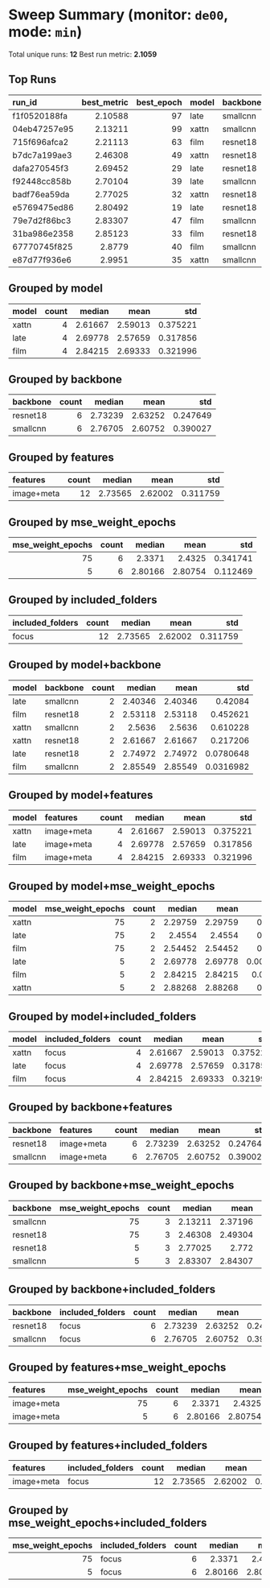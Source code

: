 # Sweep Summary (monitor: `de00`, mode: `min`)

Total unique runs: **12**
Best run metric: **2.1059**

## Top Runs
| run_id       |   best_metric |   best_epoch | model   | backbone   | features   | included_folders   |   mse_weight_epochs |   mse_weight_start |    lr |   weight_decay | pred_activation   |   activation_eps |   seed |
|:-------------|--------------:|-------------:|:--------|:-----------|:-----------|:-------------------|--------------------:|-------------------:|------:|---------------:|:------------------|-----------------:|-------:|
| f1f0520188fa |       2.10588 |           97 | late    | smallcnn   | image+meta | focus              |                  75 |                  1 | 0.001 |         0.0001 | sigmoid_eps       |            0.001 |    100 |
| 04eb47257e95 |       2.13211 |           99 | xattn   | smallcnn   | image+meta | focus              |                  75 |                  1 | 0.001 |         0.0001 | sigmoid_eps       |            0.001 |    100 |
| 715f696afca2 |       2.21113 |           63 | film    | resnet18   | image+meta | focus              |                  75 |                  1 | 0.001 |         0.0001 | sigmoid_eps       |            0.001 |    100 |
| b7dc7a199ae3 |       2.46308 |           49 | xattn   | resnet18   | image+meta | focus              |                  75 |                  1 | 0.001 |         0.0001 | sigmoid_eps       |            0.001 |    100 |
| dafa270545f3 |       2.69452 |           29 | late    | resnet18   | image+meta | focus              |                   5 |                  1 | 0.001 |         0.0001 | sigmoid_eps       |            0.001 |    100 |
| f92448cc858b |       2.70104 |           39 | late    | smallcnn   | image+meta | focus              |                   5 |                  1 | 0.001 |         0.0001 | sigmoid_eps       |            0.001 |    100 |
| badf76ea59da |       2.77025 |           32 | xattn   | resnet18   | image+meta | focus              |                   5 |                  1 | 0.001 |         0.0001 | sigmoid_eps       |            0.001 |    100 |
| e5769475ed86 |       2.80492 |           19 | late    | resnet18   | image+meta | focus              |                  75 |                  1 | 0.001 |         0.0001 | sigmoid_eps       |            0.001 |    100 |
| 79e7d2f86bc3 |       2.83307 |           47 | film    | smallcnn   | image+meta | focus              |                   5 |                  1 | 0.001 |         0.0001 | sigmoid_eps       |            0.001 |    100 |
| 31ba986e2358 |       2.85123 |           33 | film    | resnet18   | image+meta | focus              |                   5 |                  1 | 0.001 |         0.0001 | sigmoid_eps       |            0.001 |    100 |
| 67770745f825 |       2.8779  |           40 | film    | smallcnn   | image+meta | focus              |                  75 |                  1 | 0.001 |         0.0001 | sigmoid_eps       |            0.001 |    100 |
| e87d77f936e6 |       2.9951  |           35 | xattn   | smallcnn   | image+meta | focus              |                   5 |                  1 | 0.001 |         0.0001 | sigmoid_eps       |            0.001 |    100 |

## Grouped by model
| model   |   count |   median |    mean |      std |
|:--------|--------:|---------:|--------:|---------:|
| xattn   |       4 |  2.61667 | 2.59013 | 0.375221 |
| late    |       4 |  2.69778 | 2.57659 | 0.317856 |
| film    |       4 |  2.84215 | 2.69333 | 0.321996 |

## Grouped by backbone
| backbone   |   count |   median |    mean |      std |
|:-----------|--------:|---------:|--------:|---------:|
| resnet18   |       6 |  2.73239 | 2.63252 | 0.247649 |
| smallcnn   |       6 |  2.76705 | 2.60752 | 0.390027 |

## Grouped by features
| features   |   count |   median |    mean |      std |
|:-----------|--------:|---------:|--------:|---------:|
| image+meta |      12 |  2.73565 | 2.62002 | 0.311759 |

## Grouped by mse_weight_epochs
|   mse_weight_epochs |   count |   median |    mean |      std |
|--------------------:|--------:|---------:|--------:|---------:|
|                  75 |       6 |  2.3371  | 2.4325  | 0.341741 |
|                   5 |       6 |  2.80166 | 2.80754 | 0.112469 |

## Grouped by included_folders
| included_folders   |   count |   median |    mean |      std |
|:-------------------|--------:|---------:|--------:|---------:|
| focus              |      12 |  2.73565 | 2.62002 | 0.311759 |

## Grouped by model+backbone
| model   | backbone   |   count |   median |    mean |       std |
|:--------|:-----------|--------:|---------:|--------:|----------:|
| late    | smallcnn   |       2 |  2.40346 | 2.40346 | 0.42084   |
| film    | resnet18   |       2 |  2.53118 | 2.53118 | 0.452621  |
| xattn   | smallcnn   |       2 |  2.5636  | 2.5636  | 0.610228  |
| xattn   | resnet18   |       2 |  2.61667 | 2.61667 | 0.217206  |
| late    | resnet18   |       2 |  2.74972 | 2.74972 | 0.0780648 |
| film    | smallcnn   |       2 |  2.85549 | 2.85549 | 0.0316982 |

## Grouped by model+features
| model   | features   |   count |   median |    mean |      std |
|:--------|:-----------|--------:|---------:|--------:|---------:|
| xattn   | image+meta |       4 |  2.61667 | 2.59013 | 0.375221 |
| late    | image+meta |       4 |  2.69778 | 2.57659 | 0.317856 |
| film    | image+meta |       4 |  2.84215 | 2.69333 | 0.321996 |

## Grouped by model+mse_weight_epochs
| model   |   mse_weight_epochs |   count |   median |    mean |        std |
|:--------|--------------------:|--------:|---------:|--------:|-----------:|
| xattn   |                  75 |       2 |  2.29759 | 2.29759 | 0.234032   |
| late    |                  75 |       2 |  2.4554  | 2.4554  | 0.494295   |
| film    |                  75 |       2 |  2.54452 | 2.54452 | 0.471477   |
| late    |                   5 |       2 |  2.69778 | 2.69778 | 0.00461005 |
| film    |                   5 |       2 |  2.84215 | 2.84215 | 0.0128414  |
| xattn   |                   5 |       2 |  2.88268 | 2.88268 | 0.158989   |

## Grouped by model+included_folders
| model   | included_folders   |   count |   median |    mean |      std |
|:--------|:-------------------|--------:|---------:|--------:|---------:|
| xattn   | focus              |       4 |  2.61667 | 2.59013 | 0.375221 |
| late    | focus              |       4 |  2.69778 | 2.57659 | 0.317856 |
| film    | focus              |       4 |  2.84215 | 2.69333 | 0.321996 |

## Grouped by backbone+features
| backbone   | features   |   count |   median |    mean |      std |
|:-----------|:-----------|--------:|---------:|--------:|---------:|
| resnet18   | image+meta |       6 |  2.73239 | 2.63252 | 0.247649 |
| smallcnn   | image+meta |       6 |  2.76705 | 2.60752 | 0.390027 |

## Grouped by backbone+mse_weight_epochs
| backbone   |   mse_weight_epochs |   count |   median |    mean |       std |
|:-----------|--------------------:|--------:|---------:|--------:|----------:|
| smallcnn   |                  75 |       3 |  2.13211 | 2.37196 | 0.438352  |
| resnet18   |                  75 |       3 |  2.46308 | 2.49304 | 0.298026  |
| resnet18   |                   5 |       3 |  2.77025 | 2.772   | 0.0783722 |
| smallcnn   |                   5 |       3 |  2.83307 | 2.84307 | 0.147286  |

## Grouped by backbone+included_folders
| backbone   | included_folders   |   count |   median |    mean |      std |
|:-----------|:-------------------|--------:|---------:|--------:|---------:|
| resnet18   | focus              |       6 |  2.73239 | 2.63252 | 0.247649 |
| smallcnn   | focus              |       6 |  2.76705 | 2.60752 | 0.390027 |

## Grouped by features+mse_weight_epochs
| features   |   mse_weight_epochs |   count |   median |    mean |      std |
|:-----------|--------------------:|--------:|---------:|--------:|---------:|
| image+meta |                  75 |       6 |  2.3371  | 2.4325  | 0.341741 |
| image+meta |                   5 |       6 |  2.80166 | 2.80754 | 0.112469 |

## Grouped by features+included_folders
| features   | included_folders   |   count |   median |    mean |      std |
|:-----------|:-------------------|--------:|---------:|--------:|---------:|
| image+meta | focus              |      12 |  2.73565 | 2.62002 | 0.311759 |

## Grouped by mse_weight_epochs+included_folders
|   mse_weight_epochs | included_folders   |   count |   median |    mean |      std |
|--------------------:|:-------------------|--------:|---------:|--------:|---------:|
|                  75 | focus              |       6 |  2.3371  | 2.4325  | 0.341741 |
|                   5 | focus              |       6 |  2.80166 | 2.80754 | 0.112469 |
